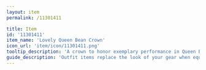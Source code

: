 ```yaml
---
layout: item
permalink: /11301411

title: Item
id: '11301411'
item_name: 'Lovely Queen Bean Crown'
icon_url: 'item/icon/11301411.png'
tooltip_description: 'A crown to honor exemplary performance in Queen Bean Rumble.'
guide_description: 'Outfit items replace the look of your gear when equipped.'
---
```

